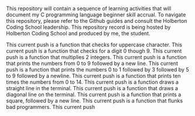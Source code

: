 This repository will contain a sequence of learning activities that will document my C programming language beginner skill accrual.
To navigate this repository, please refer to the Github guides and consult the Holberton Coding School leadership. 
This repository record is being hosted by Holberton Coding School and produced by me, the student.

This current push is a function that checks for uppercase character.
This current push is a function that checks for a digit 0 though 9.
This current push is a function that multiplies 2 integers. 
This current push is a function that prints the numbers from 0 to 9 followed by a new line.
This current push is a function that prints the numbers 0 to 1 followed by 3 followed by 5 to 9 followed by a newline.
This current push is a function that prints ten times the numbers from 0 to 14.
This current push is a function draws a straight line in the terminal.
This current push is a function that draws a diagonal line on the terminal.
This current push is a function that prints a square, followed by a new line.
This current push is a function that flunks bad programmers.
This current push 

